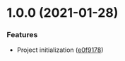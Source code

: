 # 1.0.0 (2021-01-28)


### Features

* Project initialization ([e0f9178](https://github.com/RedFroggy/company-identifier-validator/commit/e0f917877c1faec478d1985c2ea2c53992172d81))

